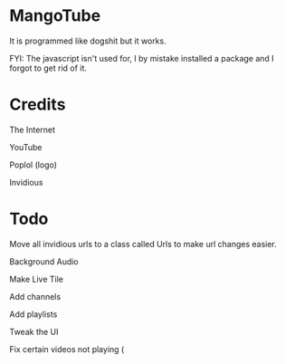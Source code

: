 # MangoTube

It is programmed like dogshit but it works.

FYI: The javascript isn't used for, I by mistake installed a package and I forgot to get rid of it.

# Credits

The Internet

YouTube

Poplol (logo)

Invidious

# Todo

Move all invidious urls to a class called Urls to make url changes easier. 

Background Audio

Make Live Tile

Add channels

Add playlists

Tweak the UI

Fix certain videos not playing (

